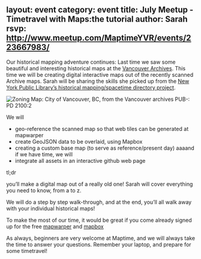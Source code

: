 layout: event
category: event
title: July Meetup - Timetravel with Maps:the tutorial
author: Sarah
rsvp: http://www.meetup.com/MaptimeYVR/events/223667983/
---

Our historical mapping adventure continues: Last time we saw some beautiful and interesting historical maps at the [Vancouver Archives](http://www.vancouverarchives.ca/). This time we will be creating digital interactive maps out of the recently scanned Archive maps. Sarah will be sharing the skills she picked up from the [New York Public Library’s historical mapping/spacetime directory project](http://spacetime.nypl.org/).

![Zoning Map: City of Vancouver, BC, from the Vancouver archives PUB-: PD 2100:2](http://maptime.io/vancouver/img/oldvan.png)

We will

- geo-reference the scanned map so that web tiles can be generated at mapwarper
- create GeoJSON data to be overlaid, using Mapbox
- creating a custom base map (to serve as reference/present day)
aaaand if we have time, we will
- integrate all assets in an interactive github web page

tl;dr

you’ll make a digital map out of a really old one! Sarah will cover everything you need to know, from a to z.

We will do a step by step walk-through, and at the end, you’ll all walk away with your individual historical maps!

To make the most of our time, it would be great if you come already signed up for the free [mapwarper](mapwarper.net) and [mapbox](mapbox.com)

As always, beginners are very welcome at Maptime, and we will always take the time to answer your questions. Remember your laptop, and prepare for some timetravel!
